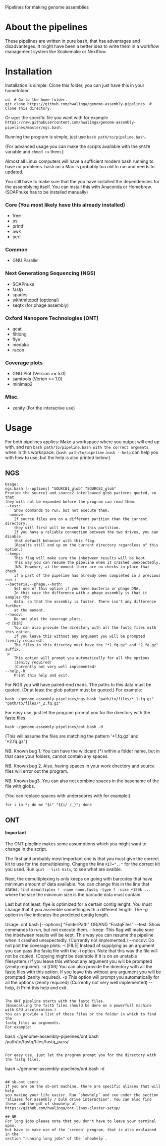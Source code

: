 Pipelines for making genome assemblies

# About the pipelines
These pipelines are written in pure bash, that has advantages and disadvanteges.
It might have been a better idea to write them in a workflow management system
like Snakemake or Nextflow.

# Installation
Installation is simple: Clone this folder, you can just have this in your homefolder.
```
cd  # Go to the home folder.
git clone https://github.com/hwalinga/genome-assembly-pipelines  # Clone this directory.
```

Or `wget` the specific file you want with for example `https://raw.githubusercontent.com/hwalinga/genome-assembly-pipelines/master/ngs.bash`.

Running the program is simple, just use `bash path/to/pipeline.bash`.

(For advanced usage you can make the scripts available with the `$PATH` variable
and `chmod +x` them.)

Almost all Linux computers will have a sufficient modern bash running to have no problems. bash on a Mac is probably too old to run and needs to updated.

You still have to make sure that the you have installed the dependencies for the assemblying itself. You can install this with Anaconda or Homebrew. (SOAPnuke has to be installed manually)

### Core (You most likely have this already installed)
- free
- ps
- printf
- awk
- perl

### Common
- GNU Parallel

### Next Generationg Sequencing (NGS)
- SOAPnuke
- fastp
- spades
- wkhtmltopdf (optional)
- seqtk (for phage assembly)

### Oxford Nanopore Technologies (ONT)
- qcat
- filtlong
- flye
- medaka
- racon

### Coverage plots
* GNU Plot (Version >= 5.0)
* samtools (Verion >= 1.0)
* minimap2

### Misc.
* zenity (For the interactive use)

# Usage

For both pipelines applies: Make a workspace where you output will end up with,
and run `bash path/to/pipeline.bash with the correct argments`, when in this
workspace. (`bash path/to/pipeline.bash --help` can help you with how to use,
but the help is also printed below.)

## NGS



```
Usage:
ngs.bash [--options] "SOURCE1_glob" "SOURCE2_glob"
Provide the source1 and source2 interleaved glob patterns quoted, so that
they will not be expanded before the program can read them.
--test:
    Show commands to run, but not execute them.
--nomove:
    If source files are on a different parition than the current directory,
    they will first will be moved to this partition.
    If you have a reliable connection between the two drives, you can disable
    that default behavior with this flag.
    (Results still end up on the current directory regardless of this option.)
--keep:
    This flag will make sure the inbetween results will be kept.
    This way you can resume the pipeline when it crashed unexpectedly.
    (NB. However, at the moment there are no checks in place that check
    if a part of the pipeline has already been completed in a previous run.)
--bacteria,--phage,--both:
    Set one of this option if you have bacteria or phage DNA.
    In this case the difference with a phage assembly is that it samples the
    data, so that the assembly is faster. There isn't any difference further
    at the moment.
--nocov:
    Do not plot the coverage plots.
-d [DIR]
    You can also provide the directory with all the fastq files with this option.
    If you leave this without any argument you will be prompted (zenity required).
    The files in this directoy must have the "*1.fq.gz" and "2.fq.gz" suffix.
-p
    This option will prompt you automatically for all the options
    (zenity required)
    (Currently not very well implemented)
--help,-h
    Print this help and exit.
```

For NGS you will have paired-end reads. The paths to this data must be quoted.
(Or at least the glob pattern must be quoted.)
For example:

```
bash ~/genome-assembly-pipelines/ngs.bash "path/to/files/*_1.fq.gz" "path/to/files/*_2.fq.gz"
```

For easy use, just let the program prompt you for the directory with the fastq files.

```
bash ~/genome-assembly-pipelines/ont.bash -d
```

(This will assume the files are matching the pattern '\*1.fq.gz' and '\*2.fq.gz'.)

NB. Known bug 1. You can have the wildcard (\*) within a folder name, but in that case
your folders, cannot contain any spaces.

NB. Known bug 2. Also, having spaces in your work
directory and source files will error out the program.

NB. Known bug3. You can also not combine spaces in the basename of the file with globs.

(You can replace spaces with underscores with for example:)

```
for i in *; do mv "$i" "${i/ /_}"; done
```

## ONT

#### Important

The ONT pipeline makes some assumptions which you might want to change
in the script.

The first and probably most important one is that you must give the correct
kit to use for the demultiplexing. Change the line `KIT=".."` for the correct
kit you used. Run `qcat --list-kits`, to see what are avaible.

Next, the demultiplexing is only keeps on going with barcodes that have
minimum amount of data available. You can change this in the line that states:
`find demultiplex ! -name none.fastq -type f -size +150k ...` where the size
the minimum size is the barcode data must contain.

Last but not least, flye is optimized for a certain contig lenght. You must
change that if you assemble something with a different length.
The *-g* option in flye indicates the predicted contig length.

Usage:
ont.bash [--options] "FolderPath" OR/AND "FastqFiles"
--test:
    Show commands to run, but not execute them.
--keep:
    This flag will make sure the inbetween results will be kept.
    This way you can resume the pipeline when it crashed unexpectedly.
    (Currently not implemented.)
--nocov:
    Do not plot the coverage plots.
-i [FILE]
    Instead of supplying as an argument you can pass the fastq file
    with the -i option. Note that this way the file will not be copied.
    (Copying might be desirable if it is on an unstable filesystem.)
    If you leave this without any argument you will be prompted (zenity required).
-d [DIR]
    You can also provide the directory with all the fastq files with this option.
    If you leave this without any argument you will be prompted (zenity required).
-p
    This option will prompt you automatically for all the options
    (zenity required)
    (Currently not very well implemented)
--help,-h
    Print this help and exit.
```

The ONT pipeline starts with the fastq files.
(Basecalling the fast5 files should be done on a powerfull machine with GPU acceleration.)
You can provide a list of these files or the folder in which to find the
fastq files as arguments.
For example:

```
bash ~/genome-assembly-pipelines/ont.bash /path/to/fastq/files/fastq_pass/
```

For easy use, just let the program prompt you for the directory with the fastq files.

```
bash ~/genome-assembly-pipelines/ont.bash -d
```

## sb-ont users
If you are on the sb-ont machine, there are specific aliases that will help
you making your life easier. Run `showhelp` and see under the section
"aliases for assembly / bulk drive interaction". You can also find these and the pdf of showhelp at
https://github.com/hwalinga/ont-linux-cluster-setup/

## NB
For long jobs please note that you don't have to leave your terminal open,
but have to make use of the `screen` program, that is also explained in the
section "running long jobs" of the `showhelp`.

